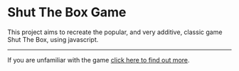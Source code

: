 # Shut The Box Game



This project aims to recreate the popular, and very additive, classic game Shut The Box, using javascript.

___

If you are unfamiliar with the game [click here to find out more](https://en.wikipedia.org/wiki/Shut_the_box).

